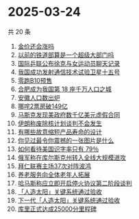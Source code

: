 # 2025-03-24

共 20 条

<!-- BEGIN -->
<!-- 最后更新时间 Mon Mar 24 2025 23:14:46 GMT+0800 (China Standard Time) -->

1. [金价还会涨吗](https://www.zhihu.com/search?q=%E9%87%91%E4%BB%B7%E8%BF%98%E4%BC%9A%E6%B6%A8%E5%90%97)
1. [以前的铁道部算是一个超级大部门吗](https://www.zhihu.com/search?q=%E4%BB%A5%E5%89%8D%E7%9A%84%E9%93%81%E9%81%93%E9%83%A8%E7%AE%97%E6%98%AF%E4%B8%80%E4%B8%AA%E8%B6%85%E7%BA%A7%E5%A4%A7%E9%83%A8%E9%97%A8%E5%90%97)
1. [国际乒联公布徐克与女运动员聊天记录](https://www.zhihu.com/search?q=%E5%9B%BD%E9%99%85%E4%B9%92%E8%81%94%E5%85%AC%E5%B8%83%E5%BE%90%E5%85%8B%E4%B8%8E%E5%A5%B3%E8%BF%90%E5%8A%A8%E5%91%98%E8%81%8A%E5%A4%A9%E8%AE%B0%E5%BD%95)
1. [我国成功发射通信技术试验卫星十五号](https://www.zhihu.com/search?q=%E6%88%91%E5%9B%BD%E6%88%90%E5%8A%9F%E5%8F%91%E5%B0%84%E9%80%9A%E4%BF%A1%E6%8A%80%E6%9C%AF%E8%AF%95%E9%AA%8C%E5%8D%AB%E6%98%9F%E5%8D%81%E4%BA%94%E5%8F%B7)
1. [零跑B10预售](https://www.zhihu.com/search?q=%E9%9B%B6%E8%B7%91B10%E9%A2%84%E5%94%AE)
1. [合肥成为我国第 18 座千万人口之城](https://www.zhihu.com/search?q=%E5%90%88%E8%82%A5%E6%88%90%E4%B8%BA%E6%88%91%E5%9B%BD%E7%AC%AC%2018%20%E5%BA%A7%E5%8D%83%E4%B8%87%E4%BA%BA%E5%8F%A3%E4%B9%8B%E5%9F%8E)
1. [安徽人口数出炉](https://www.zhihu.com/search?q=%E5%AE%89%E5%BE%BD%E4%BA%BA%E5%8F%A3%E6%95%B0%E5%87%BA%E7%82%89)
1. [哪咤2票房破149亿](https://www.zhihu.com/search?q=%E5%93%AA%E5%92%A42%E7%A5%A8%E6%88%BF%E7%A0%B4149%E4%BA%BF)
1. [马斯克发现美政府数千亿美元虚假合同](https://www.zhihu.com/search?q=%E9%A9%AC%E6%96%AF%E5%85%8B%E5%8F%91%E7%8E%B0%E7%BE%8E%E6%94%BF%E5%BA%9C%E6%95%B0%E5%8D%83%E4%BA%BF%E7%BE%8E%E5%85%83%E8%99%9A%E5%81%87%E5%90%88%E5%90%8C)
1. [伊朗称废除核计划谈判不会发生](https://www.zhihu.com/search?q=%E4%BC%8A%E6%9C%97%E7%A7%B0%E5%BA%9F%E9%99%A4%E6%A0%B8%E8%AE%A1%E5%88%92%E8%B0%88%E5%88%A4%E4%B8%8D%E4%BC%9A%E5%8F%91%E7%94%9F)
1. [有哪些故意缩短产品寿命的设计](https://www.zhihu.com/search?q=%E6%9C%89%E5%93%AA%E4%BA%9B%E6%95%85%E6%84%8F%E7%BC%A9%E7%9F%AD%E4%BA%A7%E5%93%81%E5%AF%BF%E5%91%BD%E7%9A%84%E8%AE%BE%E8%AE%A1)
1. [你见过最令你震撼的一张图片是什么](https://www.zhihu.com/search?q=%E4%BD%A0%E8%A7%81%E8%BF%87%E6%9C%80%E4%BB%A4%E4%BD%A0%E9%9C%87%E6%92%BC%E7%9A%84%E4%B8%80%E5%BC%A0%E5%9B%BE%E7%89%87%E6%98%AF%E4%BB%80%E4%B9%88)
1. [如何看待美国识字率只有 79％](https://www.zhihu.com/search?q=%E5%A6%82%E4%BD%95%E7%9C%8B%E5%BE%85%E7%BE%8E%E5%9B%BD%E8%AF%86%E5%AD%97%E7%8E%87%E5%8F%AA%E6%9C%89%2079%EF%BC%85)
1. [俄军称在库尔斯克州转入全线大规模进攻](https://www.zhihu.com/search?q=%E4%BF%84%E5%86%9B%E7%A7%B0%E5%9C%A8%E5%BA%93%E5%B0%94%E6%96%AF%E5%85%8B%E5%B7%9E%E8%BD%AC%E5%85%A5%E5%85%A8%E7%BA%BF%E5%A4%A7%E8%A7%84%E6%A8%A1%E8%BF%9B%E6%94%BB)
1. [拜仁联赛主场37次对阵波鸿](https://www.zhihu.com/search?q=%E6%8B%9C%E4%BB%81%E8%81%94%E8%B5%9B%E4%B8%BB%E5%9C%BA37%E6%AC%A1%E5%AF%B9%E9%98%B5%E6%B3%A2%E9%B8%BF)
1. [养老服务向全体老年人拓展](https://www.zhihu.com/search?q=%E5%85%BB%E8%80%81%E6%9C%8D%E5%8A%A1%E5%90%91%E5%85%A8%E4%BD%93%E8%80%81%E5%B9%B4%E4%BA%BA%E6%8B%93%E5%B1%95)
1. [哈马斯称应立即开启停火协议第二阶段谈判](https://www.zhihu.com/search?q=%E5%93%88%E9%A9%AC%E6%96%AF%E7%A7%B0%E5%BA%94%E7%AB%8B%E5%8D%B3%E5%BC%80%E5%90%AF%E5%81%9C%E7%81%AB%E5%8D%8F%E8%AE%AE%E7%AC%AC%E4%BA%8C%E9%98%B6%E6%AE%B5%E8%B0%88%E5%88%A4)
1. [「人造太阳」关键系统通过验收](https://www.zhihu.com/search?q=%E3%80%8C%E4%BA%BA%E9%80%A0%E5%A4%AA%E9%98%B3%E3%80%8D%E5%85%B3%E9%94%AE%E7%B3%BB%E7%BB%9F%E9%80%9A%E8%BF%87%E9%AA%8C%E6%94%B6)
1. [下一代「人造太阳」关键系统通过验收](https://www.zhihu.com/search?q=%E4%B8%8B%E4%B8%80%E4%BB%A3%E3%80%8C%E4%BA%BA%E9%80%A0%E5%A4%AA%E9%98%B3%E3%80%8D%E5%85%B3%E9%94%AE%E7%B3%BB%E7%BB%9F%E9%80%9A%E8%BF%87%E9%AA%8C%E6%94%B6)
1. [库里正式达成25000分里程碑](https://www.zhihu.com/search?q=%E5%BA%93%E9%87%8C%E6%AD%A3%E5%BC%8F%E8%BE%BE%E6%88%9025000%E5%88%86%E9%87%8C%E7%A8%8B%E7%A2%91)

<!-- END -->

